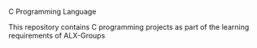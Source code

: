 C Programming Language

This repository contains C programming projects as part of the learning requirements of ALX-Groups


